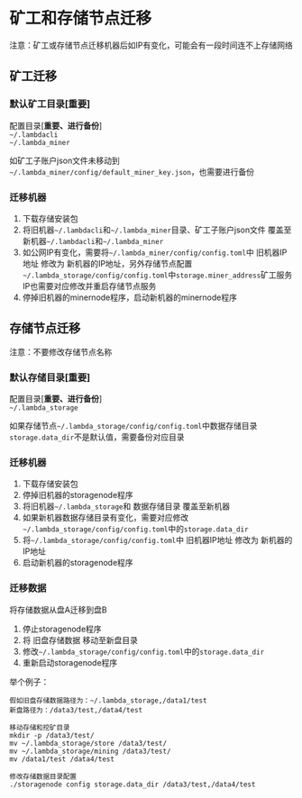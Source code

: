 # 矿工和存储节点迁移

注意：矿工或存储节点迁移机器后如IP有变化，可能会有一段时间连不上存储网络

## 矿工迁移
### 默认矿工目录[重要]  
配置目录[**重要、进行备份**]  
`~/.lambdacli`  
`~/.lambda_miner`  

如矿工子账户json文件未移动到`~/.lambda_miner/config/default_miner_key.json`，也需要进行备份

### 迁移机器
1. 下载存储安装包
2. 将旧机器`~/.lambdacli`和`~/.lambda_miner`目录、矿工子账户json文件 覆盖至新机器`~/.lambdacli`和`~/.lambda_miner`
3. 如公网IP有变化，需要将`~/.lambda_miner/config/config.toml`中 旧机器IP地址 修改为 新机器的IP地址，另外存储节点配置`~/.lambda_storage/config/config.toml`中`storage.miner_address`矿工服务IP也需要对应修改并重启存储节点服务
4. 停掉旧机器的minernode程序，启动新机器的minernode程序

## 存储节点迁移
注意：不要修改存储节点名称

### 默认存储目录[重要]
配置目录[**重要、进行备份**]  
`~/.lambda_storage`  

如果存储节点`~/.lambda_storage/config/config.toml`中数据存储目录`storage.data_dir`不是默认值，需要备份对应目录

### 迁移机器
1. 下载存储安装包
2. 停掉旧机器的storagenode程序
3. 将旧机器`~/.lambda_storage`和 数据存储目录 覆盖至新机器
4. 如果新机器数据存储目录有变化，需要对应修改`~/.lambda_storage/config/config.toml`中的`storage.data_dir`
5. 将`~/.lambda_storage/config/config.toml`中 旧机器IP地址 修改为 新机器的IP地址
6. 启动新机器的storagenode程序

### 迁移数据
将存储数据从盘A迁移到盘B

1. 停止storagenode程序
2. 将 旧盘存储数据 移动至新盘目录
3. 修改`~/.lambda_storage/config/config.toml`中的`storage.data_dir`
4. 重新启动storagenode程序

举个例子：
``` 
假如旧盘存储数据路径为：~/.lambda_storage,/data1/test
新盘路径为：/data3/test,/data4/test 

移动存储和挖矿目录
mkdir -p /data3/test/
mv ~/.lambda_storage/store /data3/test/
mv ~/.lambda_storage/mining /data3/test/
mv /data1/test /data4/test

修改存储数据目录配置
./storagenode config storage.data_dir /data3/test,/data4/test
```
